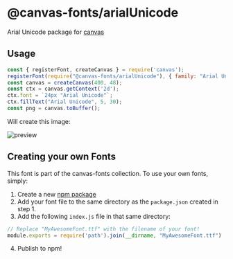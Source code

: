 @canvas-fonts/arialUnicode
====

Arial Unicode package for [canvas](https://npmjs.org/package/canvas)

## Usage

```js
const { registerFont, createCanvas } = require('canvas');
registerFont(require("@canvas-fonts/arialUnicode"), { family: "Arial Unicode" });
const canvas = createCanvas(400, 48);
const ctx = canvas.getContext('2d');
ctx.font = `24px "Arial Unicode"`;
ctx.fillText("Arial Unicode", 5, 30);
const png = canvas.toBuffer();
```

Will create this image:

![preview](https://github.com/retrohacker/canvas-fonts/raw/master/previews/arialUnicode.png)

## Creating your own Fonts

This font is part of the canvas-fonts collection. To use your own fonts, simply:

1. Create a new [npm package](https://docs.npmjs.com/creating-node-js-modules)
2. Add your font file to the same directory as the `package.json` created in step 1.
3. Add the following `index.js` file in that same directory:

```js
// Replace "MyAwesomeFont.ttf" with the filename of your font!
module.exports = require('path').join(__dirname, "MyAwesomeFont.ttf")
```

4. Publish to npm!